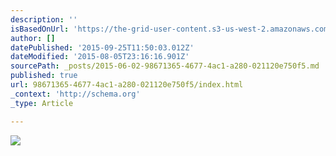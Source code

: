 ```yaml
---
description: ''
isBasedOnUrl: 'https://the-grid-user-content.s3-us-west-2.amazonaws.com/707521d0-3659-4c79-af34-7d82d2d63055.jpg'
author: []
datePublished: '2015-09-25T11:50:03.012Z'
dateModified: '2015-08-05T23:16:16.901Z'
sourcePath: _posts/2015-06-02-98671365-4677-4ac1-a280-021120e750f5.md
published: true
url: 98671365-4677-4ac1-a280-021120e750f5/index.html
_context: 'http://schema.org'
_type: Article

---
```

![](https://the-grid-user-content.s3-us-west-2.amazonaws.com/707521d0-3659-4c79-af34-7d82d2d63055.jpg)